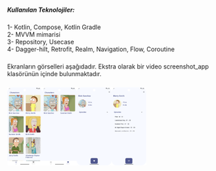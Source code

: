<h5 align="left">Kullanılan Teknolojiler:</h5>

###

<p align="left">1- Kotlin, Compose, Kotlin Gradle<br>2- MVVM mimarisi<br>3- Repository, Usecase<br>4- Dagger-hilt, Retrofit, Realm, Navigation, Flow, Coroutine</p>

###

<p align="left">Ekranların görselleri aşağıdadır. Ekstra olarak bir video screenshot_app klasörünün içinde bulunmaktadır.</p>

###

###

<img align="left" height="180" src="https://github.com/swayni/Rick-And-Morty-Compose/blob/main/screenshot/Screenshot_20250224_023342.png"  />

###

<img align="left" height="180" src="https://github.com/swayni/Rick-And-Morty-Compose/blob/main/screenshot/Screenshot_20250224_023401.png"  />

###

<img align="left" height="180" src="https://github.com/swayni/Rick-And-Morty-Compose/blob/main/screenshot/Screenshot_20250224_023411.png"  />

###

<img align="left" height="180" src="https://github.com/swayni/Rick-And-Morty-Compose/blob/main/screenshot/Screenshot_20250224_023428.png"  />

###
